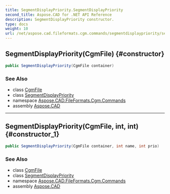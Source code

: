 ```yaml
---
title: SegmentDisplayPriority.SegmentDisplayPriority
second_title: Aspose.CAD for .NET API Reference
description: SegmentDisplayPriority constructor. 
type: docs
weight: 10
url: /net/aspose.cad.fileformats.cgm.commands/segmentdisplaypriority/segmentdisplaypriority/
---
```

## SegmentDisplayPriority(CgmFile) {#constructor}

```csharp
public SegmentDisplayPriority(CgmFile container)
```

### See Also

* class [CgmFile](../../../aspose.cad.fileformats.cgm/cgmfile/)
* class [SegmentDisplayPriority](../)
* namespace [Aspose.CAD.FileFormats.Cgm.Commands](../../segmentdisplaypriority/)
* assembly [Aspose.CAD](../../../)

---

## SegmentDisplayPriority(CgmFile, int, int) {#constructor_1}

```csharp
public SegmentDisplayPriority(CgmFile container, int name, int prio)
```

### See Also

* class [CgmFile](../../../aspose.cad.fileformats.cgm/cgmfile/)
* class [SegmentDisplayPriority](../)
* namespace [Aspose.CAD.FileFormats.Cgm.Commands](../../segmentdisplaypriority/)
* assembly [Aspose.CAD](../../../)


